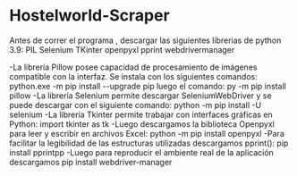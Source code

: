 # Hostelworld-Scraper
Antes de correr el programa , descargar las siguientes librerias de python 3.9:
PIL
Selenium 
TKinter
openpyxl
pprint
webdrivermanager

-La librería Pillow posee capacidad de procesamiento de imágenes compatible con la interfaz. Se instala con los siguientes comandos:
python.exe -m pip install --upgrade pip luego el comando: py -m pip install pillow
-La librería Selenium permite descargar SeleniumWebDriver y se puede descargar con el siguiente comando:
python -m pip install -U selenium
-La librería Tkinter permite trabajar con interfaces gráficas en Python:
import tkinter as tk
-Luego descargamos la biblioteca Openpyxl para leer y escribir en archivos Excel:
python -m pip install openpyxl 
-Para facilitar la legibilidad de las estructuras utilizadas descargamos pprint():
pip install pprintpp
-Luego para reproducir el ambiente real de la aplicación descargamos 
pip install webdriver-manager

